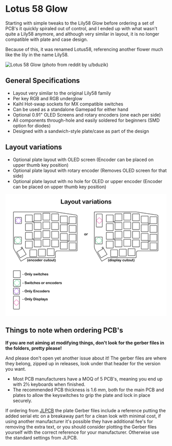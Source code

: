 # Lotus 58 Glow

Starting with simple tweaks to the Lily58 Glow before ordering a set of PCB's it quickly spiraled out of control, and I ended up with what wasn't quite a Lily58 anymore, and although very similar in layout, it is no longer compatible with plate and case design. 

Because of this, it was renamed Lotus58, referencing another flower much like the lily in the name Lily58.

![Lotus 58 Glow](https://preview.redd.it/7apgomy67qf61.jpg?width=4032&format=pjpg&auto=webp&s=ce1f045339149a99311582d44b458c88c2b167a3)
(photo from reddit by u/bduzik)

## General Specifications

- Layout very similar to the original Lily58 family
- Per key RGB and RGB underglow
- Kaihl Hot-swap sockets for MX compatible switches
- Can be used as a standalone Gamepad for either hand
- Optional 0.91" OLED Screens and rotary encoders (one each per side)
- All components through-hole and easily soldered for beginners (SMD option for diodes)
- Designed with a sandwich-style plate/case as part of the design


## Layout variations

- Optional plate layout with OLED screen (Encoder can be placed on upper thumb key position)
- Optional plate layout with rotary encoder (Removes OLED screen for that side)  
- Optional plate layout with no hole for OLED or upper encoder (Encoder can be placed on upper thumb key position)


![Layout variations](https://raw.githubusercontent.com/4EBOOT/Lotus58/Glow/Glow/Image/layout_variations.png "Layout Variations")


## Things to note when ordering PCB's

**If you are not aiming at modifying things, don't look for the gerber files in the folders, pretty please!**

And please don't open yet another issue about it! The gerber files are where they belong, zipped up in releases, look under that header for the version you want.

- Most PCB manufacturers have a MOQ of 5 PCB's, meaning you end up with 2½ keyboards when finished.
- The recommended PCB thickness is 1.6 mm, both for the main PCB and plates to allow the keyswitches to grip the plate and lock in place securely.

If ordering from [JLPCB](https://www.jlpcb.com) the plate Gerber files include a reference putting the added serial etc on a breakaway part for a clean look with minimal cost, if using another manufacturer it's possible they have additional fee's for removing the extra text, or you should consider plotting the Gerber files yourself with the correct reference for your manufacturer. Otherwise use the standard settings from JLPCB.
